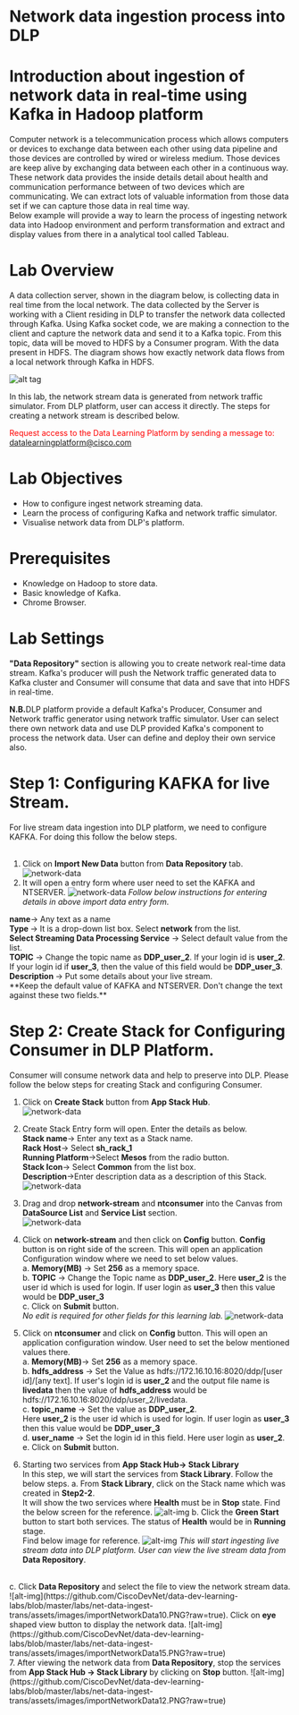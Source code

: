 # Network data ingestion process into DLP


# **Introduction about ingestion of network data in real-time using Kafka in Hadoop platform**

Computer network is a telecommunication process which allows computers or devices to exchange data between each other using data pipeline and those devices are controlled by wired or wireless medium. Those devices are keep alive by exchanging data between each other in a continuous way. 
</br>
These network data provides the inside details detail about health and communication performance between of two devices which are communicating. We can extract lots of valuable information from those data set if we can capture those data in real time way. 
</br>
Below example will provide a way to learn the process of ingesting network data into Hadoop environment and perform transformation and extract and display values from there in a analytical tool called Tableau.
# **Lab Overview**

A data collection server, shown in the diagram below, is collecting data in real time from the local network. The data collected by the Server is working with a Client residing in DLP to transfer the network data collected through Kafka. Using Kafka socket code, we are making a connection to the client and capture the network data and send it to a Kafka topic. From this topic, data will be moved to HDFS by a Consumer program. With the data present in HDFS. The diagram shows how exactly network data flows from a local network through Kafka in HDFS. 

![alt tag](https://github.com/CiscoDevNet/data-dev-learning-labs/blob/master/labs/net-data-ingest-trans/assets/images/flow1.png?raw=true)

In this lab, the network stream data is generated from network traffic simulator. From DLP platform, user can access it directly. The steps for creating a network stream is described below. 

<font color='red'>Request access to the Data Learning Platform by sending a message to:</font> [datalearningplatform@cisco.com](mailto:datalearningplatform@cisco.com)

# Lab Objectives
* How to configure ingest network streaming data.
*	Learn the process of configuring Kafka and network traffic simulator.
* Visualise network data from DLP's platform.

# Prerequisites

*	Knowledge on Hadoop to store data.
*	Basic knowledge of Kafka.
*	Chrome Browser.

# Lab Settings

<b>"Data Repository"</b> section is allowing you to create network real-time data stream. Kafka's producer will push the Network traffic generated data to Kafka cluster and Consumer will consume that data and save that into HDFS in real-time.

<b>N.B.</b>DLP platform provide a default Kafka's Producer, Consumer and Network traffic generator using network traffic simulator. User can select there own network data and use DLP provided Kafka's component to process the network data. User can define and deploy their own service also. 
</br>
# Step 1: Configuring KAFKA for live Stream. </br>
For live stream data ingestion into DLP platform, we need to configure KAFKA. For doing this follow the below steps. </br>
</br>
1. Click on <b>Import New Data</b> button from <b>Data Repository</b> tab.
![network-data](https://github.com/CiscoDevNet/data-dev-learning-labs/blob/master/labs/net-data-ingest-trans/assets/images/importNetworkData.PNG?raw=true)
2. It will open a entry form where user need to set the KAFKA and NTSERVER. 
![network-data](https://github.com/CiscoDevNet/data-dev-learning-labs/blob/master/labs/net-data-ingest-trans/assets/images/importNetworkData2.PNG?raw=true)
*Follow below instructions for entering details in above import data entry form.*
<b> 
name</b>-> Any text as a name </br>
<b>Type </b>-> It is a drop-down list box. Select <b>network</b> from the list. </br>
<b>Select Streaming Data Processing Service</b> -> Select default value from the list. </br>
<b>TOPIC</b> -> Change the topic name as <b>DDP_user_2</b>. If your login id is <b>user_2</b>. If your login id if <b>user_3</b>, then the value of this field would be <b>DDP_user_3</b>. </br>
<b>Description </b> -> Put some details about your live stream. </br>
**Keep the default value of KAFKA and NTSERVER. Don't change the text against these two fields.**

# Step 2: Create Stack for Configuring Consumer in DLP Platform. </br>
Consumer will consume network data and help to preserve into DLP. Please follow the below steps for creating Stack and configuring Consumer.</br>
1. Click on <b>Create Stack</b> button from <b>App Stack Hub</b>. </br>
![network-data](https://github.com/CiscoDevNet/data-dev-learning-labs/blob/master/labs/net-data-ingest-trans/assets/images/importNetworkData4.PNG?raw=true)
2. Create Stack Entry form will open. Enter the details as below. </br>
<b>Stack name</b>-> Enter any text as a Stack name.</br>
<b>Rack Host</b>-> Select <b>sh_rack_1</b> </br>
<b>Running Platform</b>->Select <b>Mesos</b> from the radio button. </br>
<b>Stack Icon</b>-> Select <b>Common</b> from the list box. </br>
<b>Description</b>->Enter description data as a description of this Stack. </br>
![network-data](https://github.com/CiscoDevNet/data-dev-learning-labs/blob/master/labs/net-data-ingest-trans/assets/images/importNetworkData5.PNG?raw=true)
3. Drag and drop <b>network-stream</b> and <b>ntconsumer</b> into the Canvas from <b>DataSource List</b> and <b>Service List</b> section. </br>
![network-data](https://github.com/CiscoDevNet/data-dev-learning-labs/blob/master/labs/net-data-ingest-trans/assets/images/importNetworkData6.PNG?raw=true)
4. Click on <b>network-stream</b> and then click on <b>Config</b> button. <b>Config</b> button is on right side of the screen. This will open an application Configuration window where we need to set below values. </br>
a. <b>Memory(MB)</b> -> Set <b>256</b> as a memory space. </br>
b. <b>TOPIC</b> -> Change the Topic name as <b>DDP_user_2</b>. Here <b>user_2</b> is the user id which is used for login. If user login as <b>user_3</b> then this value would be <b>DDP_user_3</b> </br>
c. Click on <b>Submit</b> button.  </br>
*No edit is required for other fields for this learning lab.*
![network-data](https://github.com/CiscoDevNet/data-dev-learning-labs/blob/master/labs/net-data-ingest-trans/assets/images/importNetworkData13.PNG?raw=true)
5. Click on <b>ntconsumer</b> and click on <b>Config</b> button. This will open an application configuration window. User need to set the below mentioned values there. </br>
a. <b>Memory(MB)</b>-> Set <b>256</b> as a memory space. </br>
b. <b>hdfs_address</b> -> Set the Value as hdfs://172.16.10.16:8020/ddp/[user id]/[any text]. If user's login id is <b>user_2</b> and the output file name is <b>livedata</b> then the value of <b>hdfs_address</b> would be hdfs://172.16.10.16:8020/ddp/user_2/livedata.</br>
c. <b>topic_name</b> -> Set the value as <b>DDP_user_2</b>. </br> Here <b>user_2</b> is the user id which is used for login. If user login as <b>user_3</b> then this value would be <b>DDP_user_3</b> </br>
d. <b>user_name</b> -> Set the login id in this field. Here user login as <b>user_2</b>. </br>
e. Click on <b>Submit</b> button. </br>

6. Starting two services from <b>App Stack Hub-> Stack Library</b> </br>
In this step, we will start the services from <b>Stack Library</b>. Follow the below steps.
a. From <b>Stack Library</b>, click on the Stack name which was created in <b>Step2-2</b>. </br>
It will show the two services where <b>Health</b> must be in <b>Stop</b> state. Find the below screen for the reference.
![alt-img](https://github.com/CiscoDevNet/data-dev-learning-labs/blob/master/labs/net-data-ingest-trans/assets/images/importNetworkData8.PNG?raw=true)
b. Click the <b>Green Start</b> button to start both services. The status of <b>Health</b> would be in <b>Running</b> stage.</br> Find below image for reference. 
![alt-img](https://github.com/CiscoDevNet/data-dev-learning-labs/blob/master/labs/net-data-ingest-trans/assets/images/importNetworkData14.png?raw=true)
*This will start ingesting live stream data into DLP platform. User can view the live stream data from* <b>Data Repository</b>.
</br>
c. Click <b>Data Repository</b> and select the file to view the network stream data. 
![alt-img](https://github.com/CiscoDevNet/data-dev-learning-labs/blob/master/labs/net-data-ingest-trans/assets/images/importNetworkData10.PNG?raw=true).
Click on <b>eye</b> shaped view button to display the network data.
![alt-img](https://github.com/CiscoDevNet/data-dev-learning-labs/blob/master/labs/net-data-ingest-trans/assets/images/importNetworkData15.PNG?raw=true)
</br>
7. After viewing the network data from <b>Data Repository</b>, stop the services from <b>App Stack Hub -> Stack Library</b> by clicking on <b>Stop</b> button. 
![alt-img](https://github.com/CiscoDevNet/data-dev-learning-labs/blob/master/labs/net-data-ingest-trans/assets/images/importNetworkData12.PNG?raw=true)
